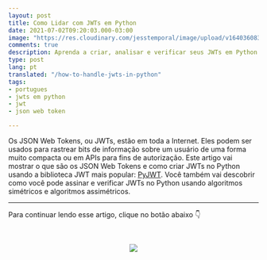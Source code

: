 ```yaml
---
layout: post
title: Como Lidar com JWTs em Python
date: 2021-07-02T09:20:03.000-03:00
image: "https://res.cloudinary.com/jesstemporal/image/upload/v1640360835/covers/click-2_f4fsdc.png"
comments: true
description: Aprenda a criar, analisar e verificar seus JWTs em Python usando PyJWT
type: post
lang: pt
translated: "/how-to-handle-jwts-in-python"
tags:
- portugues
- jwts em python
- jwt
- json web token

---
```


Os JSON Web Tokens, ou JWTs, estão em toda a Internet. Eles podem ser usados ​​para rastrear bits de informação sobre um usuário de uma forma muito compacta ou ​​em APIs para fins de autorização. Este artigo vai mostrar o que são os JSON Web Tokens e como criar JWTs no Python usando a biblioteca JWT mais popular: [PyJWT](http://pyjwt.readthedocs.io/). Você também vai descobrir como você pode assinar e verificar JWTs no Python usando algoritmos simétricos e algoritmos assimétricos.

***

Para continuar lendo esse artigo, clique no botão abaixo 👇

<br> <center> <a href="https://auth0.com/blog/pt-how-to-handle-jwt-in-python/"> <img src="/images/clique-aqui-para-ler.png"/> </a> </center>